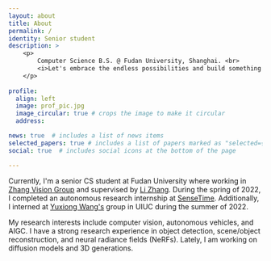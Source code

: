 ```yaml
---
layout: about
title: About
permalink: /
identity: Senior student
description: >
    <p> 
        Computer Science B.S. @ Fudan University, Shanghai. <br>
        <i>Let's embrace the endless possibilities and build something different!</i>
    </p>
          
profile:
  align: left
  image: prof_pic.jpg
  image_circular: true # crops the image to make it circular
  address: 

news: true  # includes a list of news items
selected_papers: true # includes a list of papers marked as "selected={true}"
social: true  # includes social icons at the bottom of the page

---
```


Currently, I'm a senior CS student at Fudan University where working in [Zhang Vision Group](https://fudan-zvg.github.io/) and supervised by [Li Zhang](https://www.robots.ox.ac.uk/~lz/).  During the spring of 2022, I completed an autonomous research internship at [SenseTime](https://www.sensetime.com/cn). Additionally, I interned at [Yuxiong Wang's](https://yxw.web.illinois.edu/) group in UIUC during the summer of 2022. 

My research interests include computer vision, autonomous vehicles, and AIGC. I have a strong research experience in object detection, scene/object reconstruction, and neural radiance fields (NeRFs). Lately, I am working on diffusion models and 3D generations.